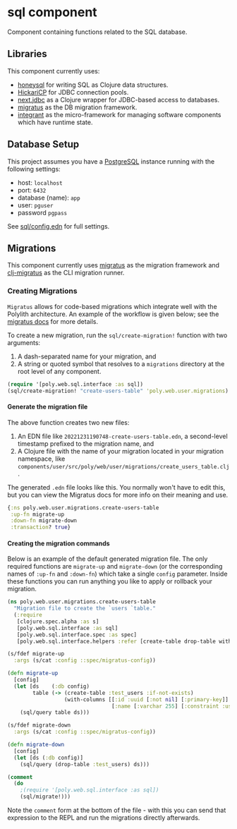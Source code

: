# sql component

Component containing functions related to the SQL database.

## Libraries

This component currently uses:
- [honeysql](https://github.com/seancorfield/honeysql) for writing SQL as Clojure data structures.
- [HickariCP](https://github.com/brettwooldridge/HikariCP) for JDBC connection pools.
- [next.jdbc](https://github.com/seancorfield/next-jdbc) as a Clojure wrapper for JDBC-based access to databases.
- [migratus](https://github.com/yogthos/migratus) as the DB migration framework.
- [integrant](https://github.com/weavejester/integrant) as the micro-framework for managing software components which have runtime state.


## Database Setup

This project assumes you have a [PostgreSQL](https://www.postgresql.org/) instance running with the following settings:
- host: `localhost`
- port: `6432`
- database (name): `app`
- user: `pguser`
- password `pgpass`

See [sql/config.edn](resources/sql/config.edn) for full settings.

## Migrations

This component currently uses [migratus](https://github.com/yogthos/migratus) as the migration framework and [clj-migratus](https://github.com/paulbutcher/clj-migratus) as the CLI migration runner.

### Creating Migrations

`Migratus` allows for code-based migrations which integrate well with the Polylith architecture. An example of the workflow is given below; see the [migratus docs](https://github.com/yogthos/migratus#defining-a-code-based-migration) for more details.

To create a new migration, run the `sql/create-migration!` function with two arguments:

1. A dash-separated name for your migration, and
2. A string or quoted symbol that resolves to a `migrations` directory at the root level of any component.

```clojure
(require '[poly.web.sql.interface :as sql])
(sql/create-migration! "create-users-table" 'poly.web.user.migrations)
```

#### Generate the migration file

The above function creates two new files:

1. An EDN file like `20221231190748-create-users-table.edn`, a second-level timestamp prefixed to the migration name, and
2. A Clojure file with the name of your migration located in your migration namespace, like `components/user/src/poly/web/user/migrations/create_users_table.clj`.

The generated `.edn` file looks like this. You normally won't have to edit this, but you can view the Migratus docs for more info on their meaning and use.

```clojure
{:ns poly.web.user.migrations.create-users-table
 :up-fn migrate-up
 :down-fn migrate-down
 :transaction? true}
```

#### Creating the migration commands

Below is an example of the default generated migration file. The only required functions are `migrate-up` and `migrate-down` (or the corresponding names of `:up-fn` and `:down-fn`) which take a single `config` parameter. Inside these functions you can run anything you like to apply or rollback your migration.

```clojure
(ns poly.web.user.migrations.create-users-table
  "Migration file to create the `users `table."
  (:require
   [clojure.spec.alpha :as s]
   [poly.web.sql.interface :as sql]
   [poly.web.sql.interface.spec :as spec]
   [poly.web.sql.interface.helpers :refer [create-table drop-table with-columns]]))

(s/fdef migrate-up
  :args (s/cat :config ::spec/migratus-config))

(defn migrate-up
  [config]
  (let [ds    (:db config)
        table (-> (create-table :test_users :if-not-exists)
                  (with-columns [[:id :uuid [:not nil] [:primary-key]]
                                 [:name [:varchar 255] [:constraint :users--name] :unique]]))]
    (sql/query table ds)))

(s/fdef migrate-down
  :args (s/cat :config ::spec/migratus-config))

(defn migrate-down
  [config]
  (let [ds (:db config)]
    (sql/query (drop-table :test_users) ds)))

(comment
  (do
    ;(require '[poly.web.sql.interface :as sql])
    (sql/migrate!)))
```

Note the `comment` form at the bottom of the file - with this you can send that expression to the REPL and run the migrations directly afterwards.
